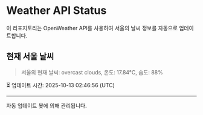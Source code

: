 
# Weather API Status

이 리포지토리는 OpenWeather API를 사용하여 서울의 날씨 정보를 자동으로 업데이트합니다.

## 현재 서울 날씨
> 서울의 현재 날씨: overcast clouds, 온도: 17.84°C, 습도: 88%

⏳ 업데이트 시간: 2025-10-13 02:46:56 (UTC)

---
자동 업데이트 봇에 의해 관리됩니다.
